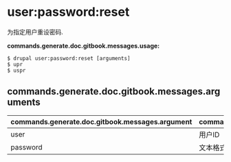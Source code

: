 # user:password:reset
为指定用户重设密码.

**commands.generate.doc.gitbook.messages.usage:**
```
$ drupal user:password:reset [arguments]
$ upr  
$ uspr  
```

## commands.generate.doc.gitbook.messages.arguments
commands.generate.doc.gitbook.messages.argument | commands.generate.doc.gitbook.messages.details
---------|-------------
user | 用户ID
password | 文本格式的密码
